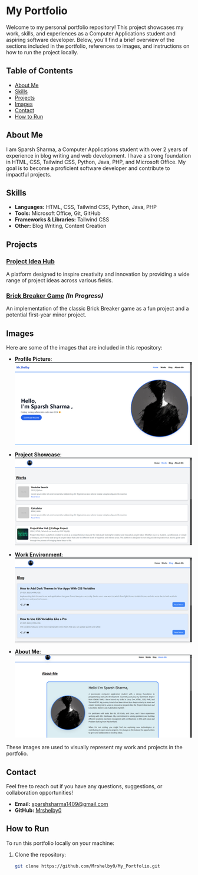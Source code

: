 # My Portfolio

Welcome to my personal portfolio repository! This project showcases my work, skills, and experiences as a Computer Applications student and aspiring software developer. Below, you'll find a brief overview of the sections included in the portfolio, references to images, and instructions on how to run the project locally.

## Table of Contents

- [About Me](#about-me)
- [Skills](#skills)
- [Projects](#projects)
- [Images](#images)
- [Contact](#contact)
- [How to Run](#how-to-run)

## About Me

I am Sparsh Sharma, a Computer Applications student with over 2 years of experience in blog writing and web development. I have a strong foundation in HTML, CSS, Tailwind CSS, Python, Java, PHP, and Microsoft Office. My goal is to become a proficient software developer and contribute to impactful projects.

## Skills

- **Languages:** HTML, CSS, Tailwind CSS, Python, Java, PHP
- **Tools:** Microsoft Office, Git, GitHub
- **Frameworks & Libraries:** Tailwind CSS
- **Other:** Blog Writing, Content Creation

## Projects

### [Project Idea Hub](https://github.com/Mrshelby0/Project-Idea-Hub)
A platform designed to inspire creativity and innovation by providing a wide range of project ideas across various fields.

### [Brick Breaker Game](https://github.com/Mrshelby0/Brick-Breaker-Game) *(In Progress)*
An implementation of the classic Brick Breaker game as a fun project and a potential first-year minor project.

## Images

Here are some of the images that are included in this repository:

- **Profile Picture**:  
  ![Profile Picture](Pictures/Home-1.png)

- **Project Showcase**:  
  ![Project Showcase](Pictures/work-1.png)

- **Work Environment**:  
  ![Work Environment](Pictures/blog-1.png)
  
- **About Me**:
  ![About Me](Pictures/about-1.png)

These images are used to visually represent my work and projects in the portfolio.

## Contact

Feel free to reach out if you have any questions, suggestions, or collaboration opportunities!

- **Email:** [sparshsharma1409@gmail.com](mailto:sparshsharma1409@gmail.com)
- **GitHub:** [Mrshelby0](https://github.com/Mrshelby0)

## How to Run

To run this portfolio locally on your machine:

1. Clone the repository:
   ```bash
   git clone https://github.com/Mrshelby0/My_Portfolio.git
